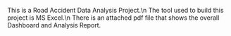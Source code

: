 This is a Road Accident Data Analysis Project.\n
The tool used to build this project is MS Excel.\n
There is an attached pdf file that shows the overall Dashboard and Analysis Report.
